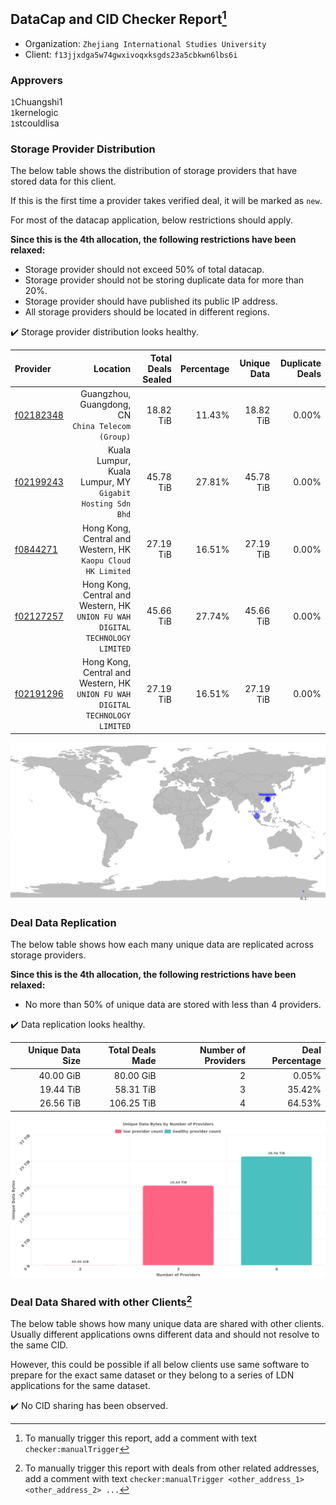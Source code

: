 ## DataCap and CID Checker Report[^1]
 - Organization: `Zhejiang International Studies University`
 - Client: `f13jjxdga5w74gwxivoqxksgds23a5cbkwn6lbs6i`
### Approvers
`1`Chuangshi1<br/>`1`kernelogic<br/>`1`stcouldlisa

### Storage Provider Distribution
The below table shows the distribution of storage providers that have stored data for this client.

If this is the first time a provider takes verified deal, it will be marked as `new`.

For most of the datacap application, below restrictions should apply.

**Since this is the 4th allocation, the following restrictions have been relaxed:**
 - Storage provider should not exceed 50% of total datacap.
 - Storage provider should not be storing duplicate data for more than 20%.
 - Storage provider should have published its public IP address.
 - All storage providers should be located in different regions.

✔️ Storage provider distribution looks healthy.

| Provider                                              |                                                                         Location | Total Deals Sealed | Percentage | Unique Data | Duplicate Deals |
| :---------------------------------------------------- | -------------------------------------------------------------------------------: | -----------------: | ---------: | ----------: | --------------: |
| [f02182348](https://filfox.info/en/address/f02182348) |                             Guangzhou, Guangdong, CN<br/>`China Telecom (Group)` |          18.82 TiB |     11.43% |   18.82 TiB |           0.00% |
| [f02199243](https://filfox.info/en/address/f02199243) |                     Kuala Lumpur, Kuala Lumpur, MY<br/>`Gigabit Hosting Sdn Bhd` |          45.78 TiB |     27.81% |   45.78 TiB |           0.00% |
| [f0844271](https://filfox.info/en/address/f0844271)   |                  Hong Kong, Central and Western, HK<br/>`Kaopu Cloud HK Limited` |          27.19 TiB |     16.51% |   27.19 TiB |           0.00% |
| [f02127257](https://filfox.info/en/address/f02127257) | Hong Kong, Central and Western, HK<br/>`UNION FU WAH DIGITAL TECHNOLOGY LIMITED` |          45.66 TiB |     27.74% |   45.66 TiB |           0.00% |
| [f02191296](https://filfox.info/en/address/f02191296) | Hong Kong, Central and Western, HK<br/>`UNION FU WAH DIGITAL TECHNOLOGY LIMITED` |          27.19 TiB |     16.51% |   27.19 TiB |           0.00% |

<img src="https://raw.githubusercontent.com/data-preservation-programs/filplus-checker-assets/main/filecoin-project/filecoin-plus-large-datasets/issues/670/1686298640556.png"/>

### Deal Data Replication
The below table shows how each many unique data are replicated across storage providers.


**Since this is the 4th allocation, the following restrictions have been relaxed:**
- No more than 50% of unique data are stored with less than 4 providers.

✔️ Data replication looks healthy.

| Unique Data Size | Total Deals Made | Number of Providers | Deal Percentage |
| ---------------: | ---------------: | ------------------: | --------------: |
|        40.00 GiB |        80.00 GiB |                   2 |           0.05% |
|        19.44 TiB |        58.31 TiB |                   3 |          35.42% |
|        26.56 TiB |       106.25 TiB |                   4 |          64.53% |

<img src="https://raw.githubusercontent.com/data-preservation-programs/filplus-checker-assets/main/filecoin-project/filecoin-plus-large-datasets/issues/670/1686298641570.png"/>

### Deal Data Shared with other Clients[^3]
The below table shows how many unique data are shared with other clients.
Usually different applications owns different data and should not resolve to the same CID.

However, this could be possible if all below clients use same software to prepare for the exact same dataset or they belong to a series of LDN applications for the same dataset.

✔️ No CID sharing has been observed.

[^1]: To manually trigger this report, add a comment with text `checker:manualTrigger`

[^2]: Deals from those addresses are combined into this report as they are specified with `checker:manualTrigger`

[^3]: To manually trigger this report with deals from other related addresses, add a comment with text `checker:manualTrigger <other_address_1> <other_address_2> ...`
